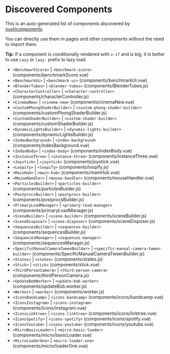# Discovered Components

This is an auto-generated list of components discovered by [nuxt/components](https://github.com/nuxt/components).

You can directly use them in pages and other components without the need to import them.

**Tip:** If a component is conditionally rendered with `v-if` and is big, it is better to use `Lazy` or `lazy-` prefix to lazy load.

- `<BenchmarkScore>` | `<benchmark-score>` (components/benchmarkScore.vue)
- `<BenchmarkUi>` | `<benchmark-ui>` (components/benchmarkUi.vue)
- `<BlenderTubes>` | `<blender-tubes>` (components/BlenderTubes.js)
- `<CharacterController>` | `<character-controller>` (components/characterController.js)
- `<CinemaNew>` | `<cinema-new>` (components/cinemaNew.vue)
- `<CustomPhongShaderBuilder>` | `<custom-phong-shader-builder>` (components/customPhongShaderBuilder.js)
- `<CustomShaderBuilder>` | `<custom-shader-builder>` (components/customShaderBuilder.js)
- `<DynamicLightsBuilder>` | `<dynamic-lights-builder>` (components/dynamicLightsBuilder.js)
- `<IndexBackground>` | `<index-background>` (components/indexBackground.vue)
- `<IndexBody>` | `<index-body>` (components/indexBody.vue)
- `<InstanceThree>` | `<instance-three>` (components/instanceThree.vue)
- `<Joystick>` | `<joystick>` (components/joystick.vue)
- `<Loopify>` | `<loopify>` (components/loopify.js)
- `<MainHub>` | `<main-hub>` (components/mainHub.vue)
- `<MouseHandler>` | `<mouse-handler>` (components/mouseHandler.vue)
- `<ParticlesBuilder>` | `<particles-builder>` (components/particlesBuilder.js)
- `<PostprocsBuilder>` | `<postprocs-builder>` (components/postprocsBuilder.js)
- `<PrimaryLoadManager>` | `<primary-load-manager>` (components/primaryLoadManager.js)
- `<SceneBuilder>` | `<scene-builder>` (components/sceneBuilder.js)
- `<SceneDisposer>` | `<scene-disposer>` (components/sceneDisposer.js)
- `<SequencesBuilder>` | `<sequences-builder>` (components/sequencesBuilder.js)
- `<SequencesManager>` | `<sequences-manager>` (components/sequencesManager.js)
- `<SpecificManualCameraTweenBuilder>` | `<specific-manual-camera-tween-builder>` (components/SpecificManualCameraTweenBuilder.js)
- `<States>` | `<states>` (components/states.js)
- `<Stick>` | `<stick>` (components/stick.vue)
- `<ThirdPersonCamera>` | `<third-person-camera>` (components/thirdPersonCamera.js)
- `<UpdateBobWorker>` | `<update-bob-worker>` (components/updateBob.worker.js)
- `<Worker>` | `<worker>` (components/worker.js)
- `<IconsBandcamp>` | `<icons-bandcamp>` (components/icons/bandcamp.vue)
- `<IconsInstagram>` | `<icons-instagram>` (components/icons/instagram.vue)
- `<IconsLinktree>` | `<icons-linktree>` (components/icons/linktree.vue)
- `<IconsSpotify>` | `<icons-spotify>` (components/icons/spotify.vue)
- `<IconsYoutube>` | `<icons-youtube>` (components/icons/youtube.vue)
- `<MicroBasicLoader>` | `<micro-basic-loader>` (components/micro/basicLoader.vue)
- `<MicroLoaderOne>` | `<micro-loader-one>` (components/micro/loaderOne.vue)
